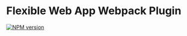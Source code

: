 # Flexible Web App Webpack Plugin

[![NPM version](https://img.shields.io/npm/v/favicons.svg)](https://www.npmjs.org/package/flexible-webapp-webpack-plugin)
